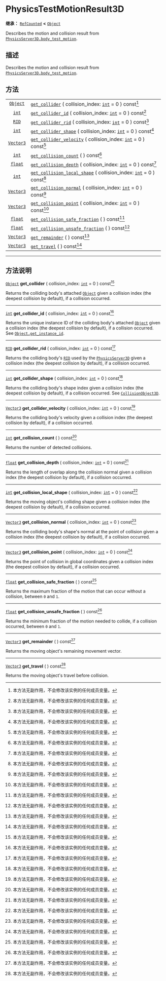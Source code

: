 <!-- ⚠ 请勿编辑本文件 ⚠ -->
<!-- 本文档使用脚本从 WeDot 引擎源码仓库生成。 -->
<!-- 生成脚本：https://github.com/WeDot-Engine/WeDot/tree/master/doc/tools/make_md.py； -->
<!-- 原文件：https://github.com/WeDot-Engine/WeDot/tree/master/doc/classes/PhysicsTestMotionResult3D.xml。 -->

<div id="_class_physicstestmotionresult3d"></div>

# PhysicsTestMotionResult3D

**继承：** [`RefCounted`](class_refcounted.md) **<** [`Object`](class_object.md)

Describes the motion and collision result from [`PhysicsServer3D.body_test_motion`](class_physicsserver3d.md#class_physicsserver3d_method_body_test_motion).

## 描述

Describes the motion and collision result from [`PhysicsServer3D.body_test_motion`](class_physicsserver3d.md#class_physicsserver3d_method_body_test_motion).

## 方法

|||
|:-:|:--|
| [`Object`](class_object.md)   | [`get_collider`](class_physicstestmotionresult3d.md#class_physicstestmotionresult3d_method_get_collider) ( collision_index: [`int`](class_int.md) = 0 ) const[^const]                           |
| [`int`](class_int.md)         | [`get_collider_id`](class_physicstestmotionresult3d.md#class_physicstestmotionresult3d_method_get_collider_id) ( collision_index: [`int`](class_int.md) = 0 ) const[^const]                     |
| [`RID`](class_rid.md)         | [`get_collider_rid`](class_physicstestmotionresult3d.md#class_physicstestmotionresult3d_method_get_collider_rid) ( collision_index: [`int`](class_int.md) = 0 ) const[^const]                   |
| [`int`](class_int.md)         | [`get_collider_shape`](class_physicstestmotionresult3d.md#class_physicstestmotionresult3d_method_get_collider_shape) ( collision_index: [`int`](class_int.md) = 0 ) const[^const]               |
| [`Vector3`](class_vector3.md) | [`get_collider_velocity`](class_physicstestmotionresult3d.md#class_physicstestmotionresult3d_method_get_collider_velocity) ( collision_index: [`int`](class_int.md) = 0 ) const[^const]         |
| [`int`](class_int.md)         | [`get_collision_count`](class_physicstestmotionresult3d.md#class_physicstestmotionresult3d_method_get_collision_count) ( ) const[^const]                                                        |
| [`float`](class_float.md)     | [`get_collision_depth`](class_physicstestmotionresult3d.md#class_physicstestmotionresult3d_method_get_collision_depth) ( collision_index: [`int`](class_int.md) = 0 ) const[^const]             |
| [`int`](class_int.md)         | [`get_collision_local_shape`](class_physicstestmotionresult3d.md#class_physicstestmotionresult3d_method_get_collision_local_shape) ( collision_index: [`int`](class_int.md) = 0 ) const[^const] |
| [`Vector3`](class_vector3.md) | [`get_collision_normal`](class_physicstestmotionresult3d.md#class_physicstestmotionresult3d_method_get_collision_normal) ( collision_index: [`int`](class_int.md) = 0 ) const[^const]           |
| [`Vector3`](class_vector3.md) | [`get_collision_point`](class_physicstestmotionresult3d.md#class_physicstestmotionresult3d_method_get_collision_point) ( collision_index: [`int`](class_int.md) = 0 ) const[^const]             |
| [`float`](class_float.md)     | [`get_collision_safe_fraction`](class_physicstestmotionresult3d.md#class_physicstestmotionresult3d_method_get_collision_safe_fraction) ( ) const[^const]                                        |
| [`float`](class_float.md)     | [`get_collision_unsafe_fraction`](class_physicstestmotionresult3d.md#class_physicstestmotionresult3d_method_get_collision_unsafe_fraction) ( ) const[^const]                                    |
| [`Vector3`](class_vector3.md) | [`get_remainder`](class_physicstestmotionresult3d.md#class_physicstestmotionresult3d_method_get_remainder) ( ) const[^const]                                                                    |
| [`Vector3`](class_vector3.md) | [`get_travel`](class_physicstestmotionresult3d.md#class_physicstestmotionresult3d_method_get_travel) ( ) const[^const]                                                                          |

<!-- rst-class:: classref-section-separator -->

---

## 方法说明

<div id="_class_physicstestmotionresult3d_method_get_collider"></div>

[`Object`](class_object.md) **get_collider** ( collision_index: [`int`](class_int.md) = 0 ) const[^const]<div id="class_physicstestmotionresult3d_method_get_collider"></div>

Returns the colliding body's attached [`Object`](class_object.md) given a collision index (the deepest collision by default), if a collision occurred.

<!-- rst-class:: classref-item-separator -->

---

<div id="_class_physicstestmotionresult3d_method_get_collider_id"></div>

[`int`](class_int.md) **get_collider_id** ( collision_index: [`int`](class_int.md) = 0 ) const[^const]<div id="class_physicstestmotionresult3d_method_get_collider_id"></div>

Returns the unique instance ID of the colliding body's attached [`Object`](class_object.md) given a collision index (the deepest collision by default), if a collision occurred. See [`Object.get_instance_id`](class_object.md#class_object_method_get_instance_id).

<!-- rst-class:: classref-item-separator -->

---

<div id="_class_physicstestmotionresult3d_method_get_collider_rid"></div>

[`RID`](class_rid.md) **get_collider_rid** ( collision_index: [`int`](class_int.md) = 0 ) const[^const]<div id="class_physicstestmotionresult3d_method_get_collider_rid"></div>

Returns the colliding body's [`RID`](class_rid.md) used by the [`PhysicsServer3D`](class_physicsserver3d.md) given a collision index (the deepest collision by default), if a collision occurred.

<!-- rst-class:: classref-item-separator -->

---

<div id="_class_physicstestmotionresult3d_method_get_collider_shape"></div>

[`int`](class_int.md) **get_collider_shape** ( collision_index: [`int`](class_int.md) = 0 ) const[^const]<div id="class_physicstestmotionresult3d_method_get_collider_shape"></div>

Returns the colliding body's shape index given a collision index (the deepest collision by default), if a collision occurred. See [`CollisionObject3D`](class_collisionobject3d.md).

<!-- rst-class:: classref-item-separator -->

---

<div id="_class_physicstestmotionresult3d_method_get_collider_velocity"></div>

[`Vector3`](class_vector3.md) **get_collider_velocity** ( collision_index: [`int`](class_int.md) = 0 ) const[^const]<div id="class_physicstestmotionresult3d_method_get_collider_velocity"></div>

Returns the colliding body's velocity given a collision index (the deepest collision by default), if a collision occurred.

<!-- rst-class:: classref-item-separator -->

---

<div id="_class_physicstestmotionresult3d_method_get_collision_count"></div>

[`int`](class_int.md) **get_collision_count** ( ) const[^const]<div id="class_physicstestmotionresult3d_method_get_collision_count"></div>

Returns the number of detected collisions.

<!-- rst-class:: classref-item-separator -->

---

<div id="_class_physicstestmotionresult3d_method_get_collision_depth"></div>

[`float`](class_float.md) **get_collision_depth** ( collision_index: [`int`](class_int.md) = 0 ) const[^const]<div id="class_physicstestmotionresult3d_method_get_collision_depth"></div>

Returns the length of overlap along the collision normal given a collision index (the deepest collision by default), if a collision occurred.

<!-- rst-class:: classref-item-separator -->

---

<div id="_class_physicstestmotionresult3d_method_get_collision_local_shape"></div>

[`int`](class_int.md) **get_collision_local_shape** ( collision_index: [`int`](class_int.md) = 0 ) const[^const]<div id="class_physicstestmotionresult3d_method_get_collision_local_shape"></div>

Returns the moving object's colliding shape given a collision index (the deepest collision by default), if a collision occurred.

<!-- rst-class:: classref-item-separator -->

---

<div id="_class_physicstestmotionresult3d_method_get_collision_normal"></div>

[`Vector3`](class_vector3.md) **get_collision_normal** ( collision_index: [`int`](class_int.md) = 0 ) const[^const]<div id="class_physicstestmotionresult3d_method_get_collision_normal"></div>

Returns the colliding body's shape's normal at the point of collision given a collision index (the deepest collision by default), if a collision occurred.

<!-- rst-class:: classref-item-separator -->

---

<div id="_class_physicstestmotionresult3d_method_get_collision_point"></div>

[`Vector3`](class_vector3.md) **get_collision_point** ( collision_index: [`int`](class_int.md) = 0 ) const[^const]<div id="class_physicstestmotionresult3d_method_get_collision_point"></div>

Returns the point of collision in global coordinates given a collision index (the deepest collision by default), if a collision occurred.

<!-- rst-class:: classref-item-separator -->

---

<div id="_class_physicstestmotionresult3d_method_get_collision_safe_fraction"></div>

[`float`](class_float.md) **get_collision_safe_fraction** ( ) const[^const]<div id="class_physicstestmotionresult3d_method_get_collision_safe_fraction"></div>

Returns the maximum fraction of the motion that can occur without a collision, between `0` and `1`.

<!-- rst-class:: classref-item-separator -->

---

<div id="_class_physicstestmotionresult3d_method_get_collision_unsafe_fraction"></div>

[`float`](class_float.md) **get_collision_unsafe_fraction** ( ) const[^const]<div id="class_physicstestmotionresult3d_method_get_collision_unsafe_fraction"></div>

Returns the minimum fraction of the motion needed to collide, if a collision occurred, between `0` and `1`.

<!-- rst-class:: classref-item-separator -->

---

<div id="_class_physicstestmotionresult3d_method_get_remainder"></div>

[`Vector3`](class_vector3.md) **get_remainder** ( ) const[^const]<div id="class_physicstestmotionresult3d_method_get_remainder"></div>

Returns the moving object's remaining movement vector.

<!-- rst-class:: classref-item-separator -->

---

<div id="_class_physicstestmotionresult3d_method_get_travel"></div>

[`Vector3`](class_vector3.md) **get_travel** ( ) const[^const]<div id="class_physicstestmotionresult3d_method_get_travel"></div>

Returns the moving object's travel before collision.

[^virtual]: 本方法通常需要用户覆盖才能生效。
[^const]: 本方法无副作用，不会修改该实例的任何成员变量。
[^vararg]: 本方法除了能接受在此处描述的参数外，还能够继续接受任意数量的参数。
[^constructor]: 本方法用于构造某个类型。
[^static]: 调用本方法无需实例，可直接使用类名进行调用。
[^operator]: 本方法描述的是使用本类型作为左操作数的有效运算符。
[^bitfield]: 这个值是由下列位标志构成位掩码的整数。
[^void]: 无返回值。
